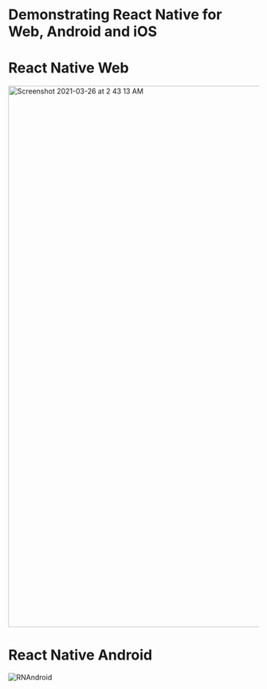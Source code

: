 # Demonstrating React Native for Web, Android and iOS

# React Native Web

<img width="1086" alt="Screenshot 2021-03-26 at 2 43 13 AM" src="https://user-images.githubusercontent.com/16000668/112544482-0ff5fc00-8ddd-11eb-9606-02cd4afc0556.png">


# React Native Android

![RNAndroid](https://user-images.githubusercontent.com/16000668/112544670-50ee1080-8ddd-11eb-9ca8-dd5e9f76d73f.jpg)


